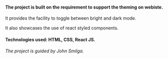 #### The project is built on the requirement to support the theming on webiste.

It provides the facility to toggle between bright and dark mode.

It also showcases the use of react styled components.

#### Technologies used: HTML, CSS, React JS.

###### The project is guided by John Smilga.
